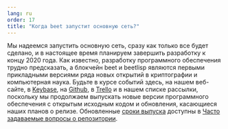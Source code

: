 ```yaml
---
lang: ru
order: 17
title: "Когда beet запустит основную сеть?"
---
```


Мы надеемся запустить основную сеть, сразу как только все будет сделано, и в настоящее время планируем завершить разработку к концу 2020 года. Как известно, разработку программного обеспечения трудно предсказать, а блокчейн beet и beetlisp являются первыми прикладными версиями ряда новых открытий в криптографии и компьютерная наука. Будьте в курсе событий здесь, на нашем веб-сайте, в [Keybase](https://keybase.io/team/beet_network.public), на [Github](https://github.com/beet-Network/), в [Trello](https://trello.com/b/ZuNx7sET/engineering-core) и в нашем списке рассылки, поскольку мы продолжаем выпускать новые версии программного обеспечения с открытым исходным кодом и обновления, касающиеся наших планов о релизе. Обновленные [сроки выпуска](https://github.com/beet-Network/beet-blockchain/wiki/FAQ#when-mainnet) доступны в [Часто задаваемые вопросы о репозитории](https://github.com/beet-Network/beet-blockchain/wiki/FAQ).
